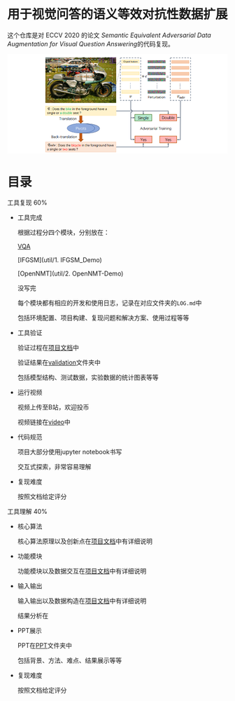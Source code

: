 # 用于视觉问答的语义等效对抗性数据扩展

这个仓库是对 ECCV 2020 的论文 *Semantic Equivalent Adversarial Data Augmentation for Visual Question Answering*的代码复现。



![](fig/overview.png)

# 目录

工具复现 60%

- 工具完成

  根据过程分四个模块，分别放在：

  [VQA](Semantic-Equivalent-Adversarial-Data)

  [IFGSM](util/1. IFGSM_Demo)

  [OpenNMT](util/2. OpenNMT-Demo)

  没写完

  每个模块都有相应的开发和使用日志，记录在对应文件夹的`LOG.md`中

  包括环境配置、项目构建、复现问题和解决方案、使用过程等等

- 工具验证

  验证过程在[项目文档]()中

  验证结果在[validation](validation)文件夹中

  包括模型结构、测试数据，实验数据的统计图表等等

- 运行视频

  视频上传至B站，欢迎投币

  视频链接在[video](video)中

- 代码规范

  项目大部分使用jupyter notebook书写

  交互式探索，非常容易理解

- 复现难度

  按照文档给定评分

工具理解 40%

- 核心算法

  核心算法原理以及创新点在[项目文档]()中有详细说明

- 功能模块

  功能模块以及数据交互在[项目文档]()中有详细说明

- 输入输出

  输入输出以及数据构造在[项目文档]()中有详细说明

  结果分析在

- PPT展示

  PPT在[PPT]()文件夹中

  包括背景、方法、难点、结果展示等等

- 复现难度

  按照文档给定评分

